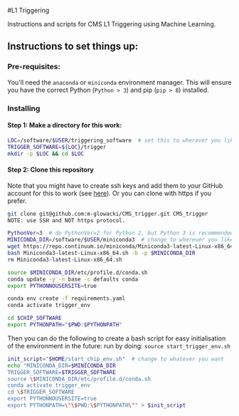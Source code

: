 #L1 Triggering

Instructions and scripts for CMS L1 Triggering using Machine Learning.

## Instructions to set things up:

### Pre-requisites:

You'll need the `anaconda` or `miniconda` environment manager. This will ensure you have the correct Python (`Python > 3`) and pip (`pip > 8`) installed.

### Installing

#### Step 1: Make a directory for this work:

```bash
LOC=/software/$USER/triggering_software  # set this to wherever you like
TRIGGER_SOFTWARE=${LOC}/trigger
mkdir -p $LOC && cd $LOC
```

#### Step 2: Clone this repository

Note that you might have to create ssh keys and add them to your GitHub account for this to work (see [here](https://docs.github.com/en/github/authenticating-to-github/connecting-to-github-with-ssh)). Or you can clone with https if you prefer.

```bash
git clone git@github.com:m-glowacki/CMS_trigger.git CMS_trigger
NOTE: use SSH and NOT https protocol.
```

```bash
PythonVer=3  # do PythonVer=2 for Python 2, but Python 3 is recommended
MINICONDA_DIR=/software/$USER/miniconda3  # change to wherever you like (/software/ is Bristol-specific)
wget https://repo.continuum.io/miniconda/Miniconda3-latest-Linux-x86_64.sh
bash Miniconda3-latest-Linux-x86_64.sh -b -p $MINICONDA_DIR
rm Miniconda3-latest-Linux-x86_64.sh

source $MINICONDA_DIR/etc/profile.d/conda.sh
conda update -y -n base -c defaults conda
export PYTHONNOUSERSITE=true

conda env create -f requirements.yaml
conda activate trigger_env

cd $CHIP_SOFTWARE
export PYTHONPATH="$PWD:$PYTHONPATH"
```

Then you can do the following to create a bash script for easy initialisation of the environment in the future:
run by doing: `source start_trigger_env.sh`

```bash
init_script="$HOME/start_chip_env.sh"  # change to whatever you want
echo "MINICONDA_DIR=$MINICONDA_DIR
TRIGGER_SOFTWARE=$TRIGGER_SOFTWARE
source \$MINICONDA_DIR/etc/profile.d/conda.sh
conda activate trigger_env
cd \$TRIGGER_SOFTWARE
export PYTHONNOUSERSITE=true
export PYTHONPATH=\"\$PWD:\$PYTHONPATH\"" > $init_script
```